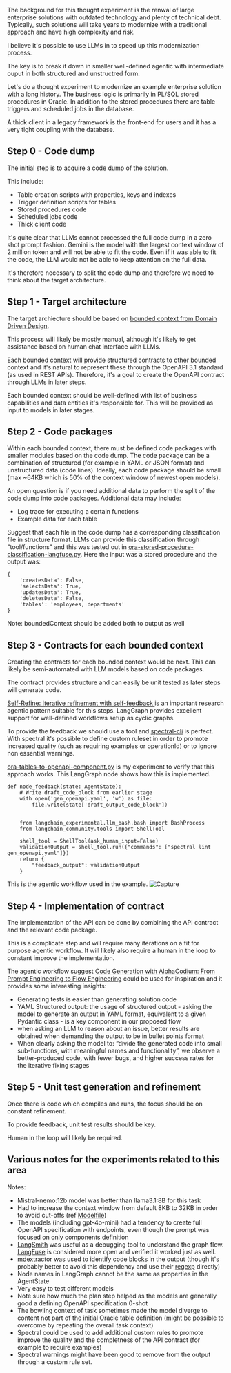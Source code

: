 The background for this thought experiment is the renwal of large enterprise solutions with outdated technology and plenty of technical debt. 
Typically, such solutions will take years to modernize with a traditional approach and have high complexity and risk. 

I believe it's possible to use LLMs in to speed up this modernization process.

The key is to break it down in smaller well-defined agentic with intermediate ouput in both structured and unstructred form. 

Let's do a thought experiment to modernize an example enterprise solution with a long history. 
The business logic is primarily in PL/SQL stored procedures in Oracle. 
In addition to the stored procedures there are table triggers and scheduled jobs in the database. 

A thick client in a legacy framework is the front-end for users and it has a very tight coupling with the database.

## Step 0 - Code dump

The initial step is to acquire a code dump of the solution. 

This include: 

- Table creation scripts with properties, keys and indexes
- Trigger definition scripts for tables
- Stored procedures code
- Scheduled jobs code
- Thick client code


It's quite clear that LLMs cannot processed the full code dump in a zero shot prompt fashion. Gemini is the model with the largest context window of 2 million token and will not be able to fit the code. 
Even if it was able to fit the code, the LLM would not be able to keep attention on the full data. 

It's therefore necessary to split the code dump and therefore we need to think about the target architecture.

## Step 1 - Target architecture
The target archiecture should be based on [bounded context from Domain Driven Design](https://learn.microsoft.com/en-us/azure/architecture/microservices/model/domain-analysis). 

This process will likely be mostly manual, although it's likely to get assistance based on human chat interface with LLMs. 

Each bounded context will provide structured contracts to other bounded context and it's natural to represent these through the OpenAPI 3.1 standard (as used in REST APIs).
Therefore, it's a goal to create the OpenAPI contract through LLMs in later steps. 

Each bounded context should be well-defined with list of business capabilities and data entities it's responsible for. This will be provided as input to models in later stages. 

## Step 2 - Code packages
Within each bounded context, there must be defined code packages with smaller modules based on the code dump. 
The code package can be a combination of structured (for example in YAML or JSON format) and unstructured data (code lines). Ideally, each code package should be small (max ~64KB which is 50% of the context window of newest open models).

An open question is if you need additional data to perform the split of the code dump into code packages. 
Additional data may include: 

- Log trace for executing a certain functions
- Example data for each table

Suggest that each file in the code dump has a corresponding classification file in structure format. 
LLMs can provide this classification through "tool/functions" and this was tested out in [ora-stored-procedure-classification-langfuse.py](https://github.com/elsewhat/multi-agent-langgraph-experiments/blob/main/ora-stored-procedure-classification-langfuse.py). Here the input was a stored procedure and the output was:
```
{
    'createsData': False, 
    'selectsData': True, 
    'updatesData': True, 
    'deletesData': False, 
    'tables': 'employees, departments'
}
```
Note: boundedContext should be added both to output as well

## Step 3 - Contracts for each bounded context
Creating the contracts for each bounded context would be next. 
This can likely be semi-automated with LLM models based on code packages. 

The contract provides structure and can easily be unit tested as later steps will generate code. 

[Self-Refine: Iterative refinement with self-feedback ](https://arxiv.org/abs/2303.17651) is an important research agentic pattern suitable for this steps. LangGraph provides excellent support for well-defined workflows setup as cyclic graphs.

To provide the feedback we should use a tool and [spectral-cli](https://github.com/stoplightio/spectral) is perfect. With spectral it's possible to define custom ruleset in order to promote increased quality (such as requiring examples or operationId) or to ignore non essential warnings.


[ora-tables-to-openapi-component.py](https://github.com/elsewhat/multi-agent-langgraph-experiments/blob/main/ora-tables-to-openapi-component.py) is my experiment to verify that this approach works. 
This LangGraph node shows how this is implemented.
```
def node_feedback(state: AgentState):
    # Write draft_code_block from earlier stage
    with open('gen_openapi.yaml', 'w') as file:
        file.write(state['draft_output_code_block'])


    from langchain_experimental.llm_bash.bash import BashProcess
    from langchain_community.tools import ShellTool

    shell_tool = ShellTool(ask_human_input=False)
    validationOutput = shell_tool.run({"commands": ["spectral lint gen_openapi.yaml"]})
    return {
        "feedback_output": validationOutput
    }
```

This is the agentic workflow used in the example.
![Capture](img/graph_ora_tables.png)

## Step 4 - Implementation of contract
The implementation of the API can be done by combining the API contract and the relevant code package. 

This is a complicate step and will require many iterations on a fit for purpose agentic workflow. It will likely also require a human in the loop to constant improve the implementation. 

The agentic workflow suggest [Code Generation with AlphaCodium: From Prompt Engineering to Flow Engineering](https://arxiv.org/abs/2401.08500) could be used for inspiration and it provides some interesting insights: 

- Generating  tests is easier than generating solution code
- YAML Structured output: the usage of structured output - asking the model to generate an output in YAML format, equivalent to a given Pydantic class - is a key component in our proposed flow
- when asking an LLM to reason about an issue, better results are obtained when demanding the output to be in bullet points format
- When clearly asking the model to: “divide the generated code into small sub-functions, with meaningful names and functionality”, we observe a better-produced code, with fewer bugs, and higher success rates for the iterative fixing stages


## Step 5 - Unit test generation and refinement
Once there is code which compiles and runs, the focus should be on constant refinement. 

To provide feedback, unit test results should be key. 

Human in the loop will likely be required.




## Various notes for the experiments related to this area
Notes:

- Mistral-nemo:12b model was better than llama3.1:8B for this task
- Had to increase the context window from default 8KB to 32KB in order to avoid cut-offs (ref [Modelfile](https://github.com/elsewhat/multi-agent-langgraph-experiments/blob/main/Modelfile_mistral_nemo_32kb_context.txt))
- The models (including gpt-4o-mini) had a tendency to create full OpenAPI specification with endpoints, even though the prompt was focused on only components definition
- [LangSmith](https://smith.langchain.com/) was useful as a debugging tool to understand the graph flow. [LangFuse](https://github.com/langfuse/langfuse) is considered more open and verified it worked just as well.
- [mdextractor](https://github.com/chigwell/mdextractor) was used to identify code blocks in the output (though it's probably better to avoid this dependency and use their [regexp](https://github.com/chigwell/mdextractor/blob/main/mdextractor/__init__.py) directly)
- Node names in LangGraph cannot be the same as properties in the AgentState
- Very easy to test different models
- Note sure how much the plan step helped as the models are generally good a defining OpenAPI specification 0-shot
- The bowling context of task sometimes made the model diverge to content not part of the initial Oracle table definition (might be possible to overcome by repeating the overall task context)
- Spectral could be used to add additional custom rules to promote improve the quality and the completness of the API contract (for example to require examples)
- Spectral warnings might have been good to remove from the output through a custom rule set.
